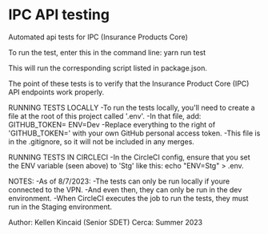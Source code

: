 # IPC API testing
Automated api tests for IPC (Insurance Products Core)

To run the test, enter this in the command line: 
    yarn run test

This will run the corresponding script listed in package.json.

The point of these tests is to verify that the Insurance Product Core (IPC) API endpoints work properly.

RUNNING TESTS LOCALLY
-To run the tests locally, you'll need to create a file at the root of this project called '.env'.
-In that file, add:
    GITHUB_TOKEN=<yourGitHubPersonalAccessToken>
    ENV=Dev
-Replace everything to the right of 'GITHUB_TOKEN=' with your own GitHub personal access token.
-This file is in the .gitignore, so it will not be included in any merges.

RUNNING TESTS IN CIRCLECI
-In the CircleCI config, ensure that you set the ENV variable (seen above) to 'Stg' like this:
    echo "ENV=Stg" > .env.

NOTES:
-As of 8/7/2023:
    -The tests can only be run locally if youre connected to the VPN.
        -And even then, they can only be run in the dev environment.
    -When CircleCI executes the job to run the tests, they must run in the Staging environment.


Author: Kellen Kincaid (Senior SDET)
Cerca: Summer 2023
